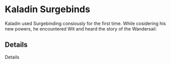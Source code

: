 # Kaladin Surgebinds
Kaladin used Surgebinding consiously for the first time. While cosidering his new powers, he encountered Wit and heard the story of the Wandersail.

## Details
Details
